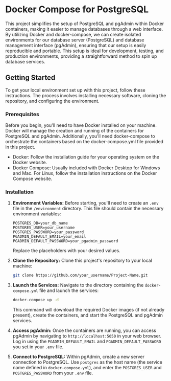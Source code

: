 # Docker Compose for PostgreSQL

This project simplifies the setup of PostgreSQL and pgAdmin within Docker containers, making it easier to manage databases through a web interface. By utilizing Docker and docker-compose, we can create isolated environments for our database server (PostgreSQL) and database management interface (pgAdmin), ensuring that our setup is easily reproducible and portable. This setup is ideal for development, testing, and production environments, providing a straightforward method to spin up database services.

## Getting Started
To get your local environment set up with this project, follow these instructions. The process involves installing necessary software, cloning the repository, and configuring the environment.

### Prerequisites
Before you begin, you'll need to have Docker installed on your machine. Docker will manage the creation and running of the containers for PostgreSQL and pgAdmin. Additionally, you'll need docker-compose to orchestrate the containers based on the docker-compose.yml file provided in this project.

- Docker: Follow the installation guide for your operating system on the Docker website.
- Docker Compose: Usually included with Docker Desktop for Windows and Mac. For Linux, follow the installation instructions on the Docker Compose website.

### Installation
1. **Environment Variables:** Before starting, you'll need to create an `.env` file in the `/environment` directory. This file should contain the necessary environment variables:
    ```
    POSTGRES_DB=your_db_name
    POSTGRES_USER=your_username
    POSTGRES_PASSWORD=your_password
    PGADMIN_DEFAULT_EMAIL=your_email
    PGADMIN_DEFAULT_PASSWORD=your_pgadmin_password
    ```
   Replace the placeholders with your desired values.

2. **Clone the Repository:** Clone this project's repository to your local machine:
    ```sh
    git clone https://github.com/your_username/Project-Name.git
    ```

3. **Launch the Services:** Navigate to the directory containing the `docker-compose.yml` file and launch the services:
    ```sh
    docker-compose up -d
    ```
   This command will download the required Docker images (if not already present), create the containers, and start the PostgreSQL and pgAdmin services.

4. **Access pgAdmin:** Once the containers are running, you can access pgAdmin by navigating to `http://localhost:5050` in your web browser. Log in using the `PGADMIN_DEFAULT_EMAIL` and `PGADMIN_DEFAULT_PASSWORD` you set in your `.env` file.

5. **Connect to PostgreSQL:** Within pgAdmin, create a new server connection to PostgreSQL. Use `postgres` as the host name (the service name defined in `docker-compose.yml`), and enter the `POSTGRES_USER` and `POSTGRES_PASSWORD` from your `.env` file.
